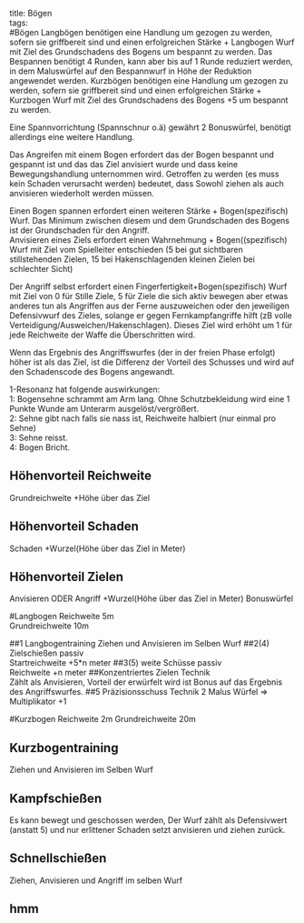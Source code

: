 title: Bögen  
tags:   
#Bögen
Langbögen benötigen eine Handlung um gezogen zu werden, sofern sie griffbereit sind und einen erfolgreichen Stärke + Langbogen Wurf mit Ziel des Grundschadens des Bogens um bespannt zu werden. Das Bespannen benötigt 4 Runden, kann aber bis auf 1 Runde reduziert werden, in dem Maluswürfel auf den Bespannwurf in Höhe der Reduktion angewendet werden.
Kurzbögen benötigen eine Handlung um gezogen zu werden, sofern sie griffbereit sind und einen erfolgreichen Stärke + Kurzbogen Wurf mit Ziel des Grundschadens des Bogens +5 um bespannt zu werden. 

Eine Spannvorrichtung (Spannschnur o.ä) gewährt 2 Bonuswürfel, benötigt allerdings eine weitere Handlung.

Das Angreifen mit einem Bogen erfordert das der Bogen bespannt und gespannt ist und das das Ziel anvisiert wurde und dass keine Bewegungshandlung unternommen wird. Getroffen zu werden (es muss kein Schaden verursacht werden) bedeutet, dass Sowohl ziehen als auch anvisieren wiederholt werden müssen.

Einen Bogen spannen erfordert einen weiteren Stärke + Bogen(spezifisch) Wurf. Das Minimum zwischen diesem und dem Grundschaden des Bogens ist der Grundschaden für den Angriff.  
Anvisieren eines Ziels erfordert einen Wahrnehmung + Bogen((spezifisch) Wurf mit Ziel vom Spielleiter entschieden (5 bei gut sichtbaren stillstehenden Zielen, 15 bei Hakenschlagenden kleinen Zielen bei schlechter Sicht)

Der Angriff selbst erfordert einen Fingerfertigkeit+Bogen(spezifisch) Wurf mit Ziel von 0 für Stille Ziele, 5 für Ziele die sich aktiv bewegen aber etwas anderes tun als Angriffen aus der Ferne auszuweichen oder den jeweiligen Defensivwurf des Zieles, solange er gegen Fernkampfangriffe hilft (zB volle Verteidigung/Ausweichen/Hakenschlagen). Dieses Ziel wird erhöht um 1 für jede Reichweite der Waffe die Überschritten wird.

Wenn das Ergebnis des Angriffswurfes (der in der freien Phase erfolgt) höher ist als das Ziel, ist die Differenz der Vorteil des Schusses und wird auf den Schadenscode des Bogens angewandt.

1-Resonanz hat folgende auswirkungen:  
1: Bogensehne schrammt am Arm lang. Ohne Schutzbekleidung wird eine 1 Punkte Wunde am Unterarm ausgelöst/vergrößert.   
2: Sehne gibt nach falls sie nass ist, Reichweite halbiert (nur einmal pro Sehne)  
3: Sehne reisst.  
4: Bogen Bricht.  

## Höhenvorteil Reichweite
Grundreichweite +Höhe über das Ziel

## Höhenvorteil Schaden
Schaden +Wurzel(Höhe über das Ziel in Meter)

## Höhenvorteil Zielen
Anvisieren ODER Angriff +Wurzel(Höhe über das Ziel in Meter) Bonuswürfel

#Langbogen
Reichweite 5m  
Grundreichweite 10m

##1 Langbogentraining
Ziehen und Anvisieren im Selben Wurf
##2(4) Zielschießen
passiv  
Startreichweite +5*n meter
##3(5) weite Schüsse
passiv  
Reichweite +n meter
##Konzentriertes Zielen
Technik  
Zählt als Anvisieren, Vorteil der erwürfelt wird ist Bonus auf das Ergebnis des Angriffswurfes.
##5 Präzisionsschuss
Technik
2 Malus Würfel => Multiplikator +1

#Kurzbogen
Reichweite 2m
Grundreichweite 20m

## Kurzbogentraining
Ziehen und Anvisieren im Selben Wurf
## Kampfschießen
Es kann bewegt und geschossen werden, Der Wurf zählt als Defensivwert (anstatt 5) und nur erlittener Schaden setzt anvisieren und ziehen zurück.
## Schnellschießen
Ziehen, Anvisieren und Angriff im selben Wurf
## hmm